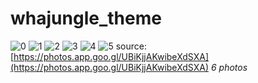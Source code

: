 # whajungle_theme
![0](https://lh3.googleusercontent.com/s-H7hnlYcQOSLZEt-LKztcEgEvTMVQXh3OD_-nV_W5BFvq2hsXV30TxPRB_354CF3zGuA1xg6_s53aD99ga-xGpdLWEfFSe9HspWhvxCtY5at034EuIWrS4ADNqhGGsa5Q3MmPfW4Q)
![1](https://lh3.googleusercontent.com/bVoncfKx-3s5HKZKRUQF8GIXQIDSNEylsxFOtz6hydra26UUtgOvIM6NJYbcpS3RS2k0KDi9TC7BGiO3BT6dPpmSUqKE6Rsvvc5gEo10wtDG-hMiWuAdd3ZdJaSugQXp-F8-143b9g)
![2](https://lh3.googleusercontent.com/Xd-fa3yuqXmlfgNAWoB14Dne3dtXgTYQBDLvjXwoMCPwnWsULmF05d7JaAhLKHLUnDZ39jN8J6whphw4287GVslRaGm5v1suZbN2LTPEuO5lmoPvN0nBjRmEoAuX63Xs-PFkHQGzTg)
![3](https://lh3.googleusercontent.com/MgeREc_sR2UmMevTE4ecGPATVqOq2OcqukuppOP1e5bb-9Yyfc0K9iuXQ3NSAjZJFEGXT2QGWscGfUNu1-sG71A30IncBlecbwNpSQw73aosGt7T0M3gsPXlzYYOPrAhiZ4SVNLHFQ)
![4](https://lh3.googleusercontent.com/ASf2kZYS9P2x_PhxhIFHsqAc7MOhQxLgS7NwnhmQibKZfQg4_7qEBMOpDM8q1CJSd9dv3gl8i_gQ6IUEJD1nvxnFMUk6WsiDUmtL4qlQ2u5J7Bjzfw-5oNq74kyrGjMfPWQo1qEPbA)
![5](https://lh3.googleusercontent.com/PAppsm7-I7XjaALBirtNKR9E-Irk-4n5XOkJmpCPw22HjFgi7KpwmMWKWDW8si5KZ2OGRYp5KUBNNIgW9kQt2P0a0lp99CV7cv1Yk4M6vulDBYi3pzN-eZLlZBnkK5nMcyaVf0k3Dw)
source: [https://photos.app.goo.gl/UBiKjjAKwibeXdSXA](https://photos.app.goo.gl/UBiKjjAKwibeXdSXA)
_6 photos_
